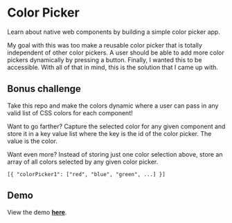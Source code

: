 # Color Picker
Learn about native web components by building a simple color picker app.

My goal with this was too make a reusable color picker that is totally independent of other color pickers. A user should be able to add more color pickers dynamically by pressing a button. Finally, I wanted this to be accessible. With all of that in mind, this is the solution that I came up with.

## Bonus challenge
Take this repo and make the colors dynamic where a user can pass in any valid list of CSS colors for each component!

Want to go farther? Capture the selected color for any given component and store it in a key value list where the key is the id of the color picker. The value is the color.

Want even more? Instead of storing just one color selection above, store an array of all colors selected by any given color picker.
```
[{ "colorPicker1": ["red", "blue", "green", ...] }]
```

## Demo
View the demo [**here**](https://codepen.io/maxshuty/pen/MWyBrKB).
